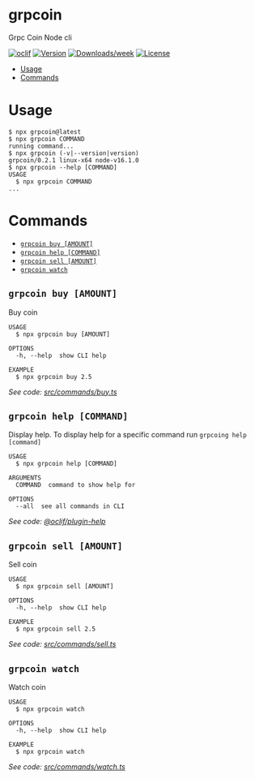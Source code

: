 grpcoin
=======

Grpc Coin Node cli

[![oclif](https://img.shields.io/badge/cli-oclif-brightgreen.svg)](https://oclif.io)
[![Version](https://img.shields.io/npm/v/grpcoin.svg)](https://npmjs.org/package/grpcoin)
[![Downloads/week](https://img.shields.io/npm/dw/grpcoin.svg)](https://npmjs.org/package/grpcoin)
[![License](https://img.shields.io/npm/l/grpcoin.svg)](https://github.com/TheYkk/grpcoin/blob/master/package.json)

<!-- toc -->
* [Usage](#usage)
* [Commands](#commands)
<!-- tocstop -->
# Usage
<!-- usage -->
```sh-session
$ npx grpcoin@latest
$ npx grpcoin COMMAND
running command...
$ npx grpcoin (-v|--version|version)
grpcoin/0.2.1 linux-x64 node-v16.1.0
$ npx grpcoin --help [COMMAND]
USAGE
  $ npx grpcoin COMMAND
...
```
<!-- usagestop -->
# Commands
<!-- commands -->
* [`grpcoin buy [AMOUNT]`](#grpcoin-buy-amount)
* [`grpcoin help [COMMAND]`](#grpcoin-help-command)
* [`grpcoin sell [AMOUNT]`](#grpcoin-sell-amount)
* [`grpcoin watch`](#grpcoin-watch)

## `grpcoin buy [AMOUNT]`

Buy coin

```
USAGE
  $ npx grpcoin buy [AMOUNT]

OPTIONS
  -h, --help  show CLI help

EXAMPLE
  $ npx grpcoin buy 2.5
```

_See code: [src/commands/buy.ts](https://github.com/TheYkk/grpcoin/blob/v0.2.1/src/commands/buy.ts)_

## `grpcoin help [COMMAND]`

Display help. To display help for a specific command run `grpcoing help [command]`

```
USAGE
  $ npx grpcoin help [COMMAND]

ARGUMENTS
  COMMAND  command to show help for

OPTIONS
  --all  see all commands in CLI
```

_See code: [@oclif/plugin-help](https://github.com/oclif/plugin-help/blob/v3.2.2/src/commands/help.ts)_

## `grpcoin sell [AMOUNT]`

Sell coin

```
USAGE
  $ npx grpcoin sell [AMOUNT]

OPTIONS
  -h, --help  show CLI help

EXAMPLE
  $ npx grpcoin sell 2.5
```

_See code: [src/commands/sell.ts](https://github.com/TheYkk/grpcoin/blob/v0.2.1/src/commands/sell.ts)_

## `grpcoin watch`

Watch coin

```
USAGE
  $ npx grpcoin watch

OPTIONS
  -h, --help  show CLI help

EXAMPLE
  $ npx grpcoin watch
```

_See code: [src/commands/watch.ts](https://github.com/TheYkk/grpcoin/blob/v0.2.1/src/commands/watch.ts)_
<!-- commandsstop -->
